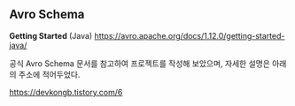 ## Avro Schema
**Getting Started** (Java) <https://avro.apache.org/docs/1.12.0/getting-started-java/>

공식 Avro Schema 문서를 참고하여 프로젝트를 작성해 보았으며, 자세한 설명은 아래의 주소에 적어두었다.

https://devkongb.tistory.com/6
